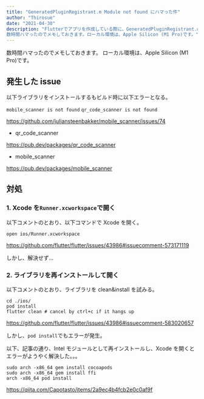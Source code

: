 ```yaml
---
title: "GeneratedPluginRegistrant.m Module not found にハマった件"
author: "Thirosue"
date: "2021-04-30"
description: "Flutterでアプリを作成している際に、GeneratedPluginRegistrant.m Module not found にハマった件です。
数時間ハマったのでメモしておきます。ローカル環境は、Apple Silicon (M1 Pro)です。"
---
```


数時間ハマったのでメモしておきます。
ローカル環境は、Apple Silicon (M1 Pro)です。

## 発生した issue

以下ライブラリをインストールするもビルド時に以下エラーとなる。

`mobile_scanner is not found`
`qr_code_scanner is not found`

https://github.com/juliansteenbakker/mobile_scanner/issues/74

- qr_code_scanner

https://pub.dev/packages/qr_code_scanner

- mobile_scanner

https://pub.dev/packages/mobile_scanner

## 対処

### 1. Xcode を`Runner.xcworkspace`で開く

以下コメントのとおり、以下コマンドで Xcode を開く。

`open ios/Runner.xcworkspace`

https://github.com/flutter/flutter/issues/43986#issuecomment-573171119

しかし、解決せず...

### 2. ライブラリを再インストールして開く

以下コメントのとおり、ライブラリを clean&install を試みる。

```
cd ./ios/
pod install
flutter clean # cancel by ctrl+c if it hangs up
```

https://github.com/flutter/flutter/issues/43986#issuecomment-583020657

しかし、`pod install`でもエラーが発生。

以下、記事の通り、Intel モジュールとして再インストールし、Xcode を開くとエラーがようやく解決した。。。

```
sudo arch -x86_64 gem install cocoapods
sudo arch -x86_64 gem install ffi
arch -x86_64 pod install
```

https://qiita.com/Capotasto/items/2a9ec4b4fcb2e0c0af9f
